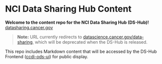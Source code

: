 # NCI Data Sharing Hub Content

**Welcome to the content repo for the NCI Data Sharing Hub (DS-Hub)!**  
[datasharing.cancer.gov](https://datasharing.cancer.gov)

>**Note:** URL currently redirects to [datascience.cancer.gov/data-sharing](https://datascience.cancer.gov/data-sharing), which will be deprecated when the DS-Hub is released.

This repo includes Markdown content that will be accessed by the DS-Hub Frontend ([ccdi-ods-ui](https://github.com/CBIIT/ccdi-ods-ui)) for public display.

